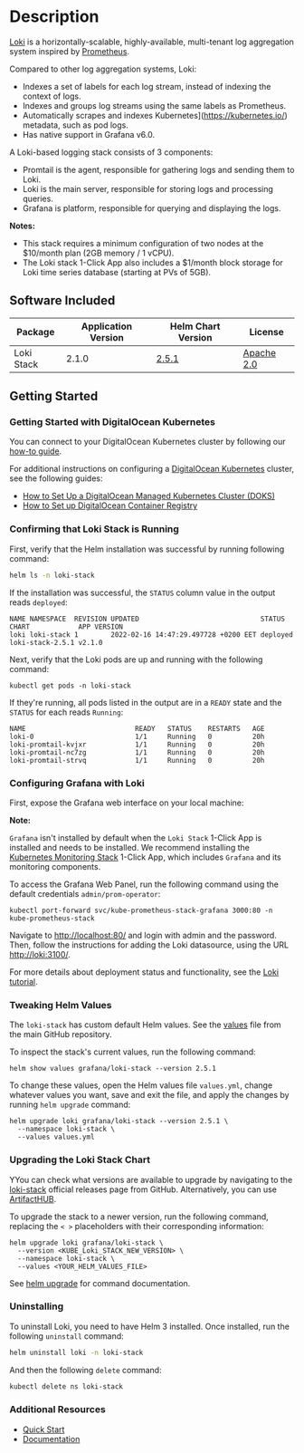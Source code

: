 # Description

[Loki](https://grafana.com/oss/loki/) is a horizontally-scalable, highly-available, multi-tenant log aggregation system inspired by [Prometheus](https://prometheus.io/).

Compared to other log aggregation systems, Loki:

* Indexes a set of labels for each log stream, instead of indexing the context of logs.
* Indexes and groups log streams using the same labels as Prometheus.
* Automatically scrapes and indexes Kubernetes](https://kubernetes.io/) metadata, such as pod logs.
* Has native support in Grafana v6.0.

A Loki-based logging stack consists of 3 components:

* Promtail is the agent, responsible for gathering logs and sending them to Loki.
* Loki is the main server, responsible for storing logs and processing queries.
* Grafana is platform, responsible for querying and displaying the logs.

**Notes:**

* This stack requires a minimum configuration of two nodes at the $10/month plan (2GB memory / 1 vCPU).
* The Loki stack 1-Click App also includes a $1/month block storage for Loki time series database (starting at PVs of 5GB).

## Software Included

| Package               | Application Version   | Helm Chart Version |License                                                                                    |
| ---| ---- | ---- | ------------- |
| Loki Stack | 2.1.0 | [2.5.1](https://artifacthub.io/packages/helm/grafana/loki-stack/2.5.1) | [Apache 2.0](https://github.com/grafana/loki/blob/main/LICENSE) |

## Getting Started

### Getting Started with DigitalOcean Kubernetes

You can connect to your DigitalOcean Kubernetes cluster by following our [how-to guide](https://www.digitalocean.com/docs/kubernetes/how-to/connect-to-cluster/).

For additional instructions on configuring a [DigitalOcean Kubernetes](https://cloud.digitalocean.com/kubernetes/clusters/) cluster, see the following guides:

* [How to Set Up a DigitalOcean Managed Kubernetes Cluster (DOKS)](https://github.com/digitalocean/Kubernetes-Starter-Kit-Developers/tree/main/01-setup-DOKS#how-to-set-up-a-digitalocean-managed-kubernetes-cluster-doks)
* [How to Set up DigitalOcean Container Registry](https://github.com/digitalocean/Kubernetes-Starter-Kit-Developers/tree/main/02-setup-DOCR#how-to-set-up-digitalocean-container-registry)

### Confirming that Loki Stack is Running

First, verify that the Helm installation was successful by running following command:

```bash
helm ls -n loki-stack
```

If the installation was successful, the `STATUS` column value in the output reads `deployed`:

```text
NAME NAMESPACE  REVISION UPDATED                              STATUS   CHART            APP VERSION
loki loki-stack 1        2022-02-16 14:47:29.497728 +0200 EET deployed loki-stack-2.5.1 v2.1.0
```

Next, verify that the Loki pods are up and running with the following command:

```console
kubectl get pods -n loki-stack
```

If they're running, all pods listed in the output are in a `READY` state and the `STATUS` for each reads `Running`:

```text
NAME                           READY   STATUS    RESTARTS   AGE
loki-0                         1/1     Running   0          20h
loki-promtail-kvjxr            1/1     Running   0          20h
loki-promtail-nc7zg            1/1     Running   0          20h
loki-promtail-strvq            1/1     Running   0          20h
```

### Configuring Grafana with Loki

First, expose the Grafana web interface on your local machine:

**Note:**

`Grafana` isn't installed by default when the `Loki Stack` 1-Click App is installed and needs to be installed. We recommend installing the [Kubernetes Monitoring Stack](https://marketplace.digitalocean.com/apps/kubernetes-monitoring-stack) 1-Click App, which includes `Grafana` and its monitoring components.

To access the Grafana Web Panel, run the following command using the default credentials `admin/prom-operator`:

```console
kubectl port-forward svc/kube-prometheus-stack-grafana 3000:80 -n kube-prometheus-stack
```

Navigate to <http://localhost:80/> and login with admin and the password. Then, follow the instructions for adding the Loki datasource, using the URL <http://loki:3100/>.

For more details about deployment status and functionality, see the [Loki tutorial](https://github.com/digitalocean/Kubernetes-Starter-Kit-Developers/blob/main/05-setup-loki-stack/README.md).

### Tweaking Helm Values

The `loki-stack` has custom default Helm values. See the [values](./values.yml) file from the main GitHub repository.

To inspect the stack's current values, run the following command:

```console
helm show values grafana/loki-stack --version 2.5.1
```

To change these values, open the Helm values file `values.yml`, change whatever values you want, save and exit the file, and apply the changes by running `helm upgrade` command:

```console
helm upgrade loki grafana/loki-stack --version 2.5.1 \
  --namespace loki-stack \
  --values values.yml
```

### Upgrading the Loki Stack Chart

YYou can check what versions are available to upgrade by navigating to the [loki-stack](https://github.com/grafana/loki/releases) official releases page from GitHub. Alternatively, you can use [ArtifactHUB](https://artifacthub.io/packages/helm/grafana/loki-stack).

To upgrade the stack to a newer version, run the following command, replacing the `< >` placeholders with their corresponding information:

```console
helm upgrade loki grafana/loki-stack \
  --version <KUBE_Loki_STACK_NEW_VERSION> \
  --namespace loki-stack \
  --values <YOUR_HELM_VALUES_FILE>
```

See [helm upgrade](https://helm.sh/docs/helm/helm_upgrade/) for command documentation.

### Uninstalling

To uninstall Loki, you need to have Helm 3 installed. Once installed, run the following `uninstall` command:

```bash
helm uninstall loki -n loki-stack
```

And then the following `delete` command:

```bash
kubectl delete ns loki-stack
```

### Additional Resources

* [Quick Start](https://grafana.com/docs/loki/latest/getting-started/)
* [Documentation](https://grafana.com/docs/)
